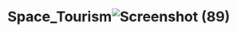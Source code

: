 # Space_Tourism![Screenshot (89)](https://user-images.githubusercontent.com/78443972/194422055-61a63a18-2bf4-4030-a852-41d0f676b4fe.png)
